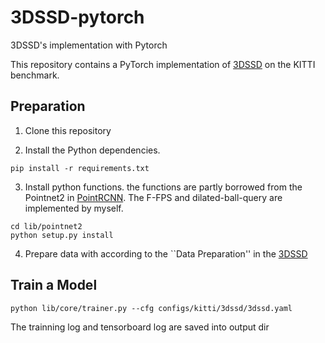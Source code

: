 # 3DSSD-pytorch
 3DSSD's implementation with Pytorch

This repository contains a PyTorch implementation of [3DSSD](https://github.com/Jia-Research-Lab/3DSSD) on the KITTI benchmark.

## Preparation

1. Clone this repository

2. Install the Python dependencies.

```
pip install -r requirements.txt
```

3. Install python functions. the functions are partly borrowed from the Pointnet2 in [PointRCNN](https://github.com/sshaoshuai/PointRCNN). The F-FPS and dilated-ball-query are implemented by myself.

```
cd lib/pointnet2
python setup.py install
```

4. Prepare data with according to the ``Data Preparation'' in the [3DSSD](https://github.com/Jia-Research-Lab/3DSSD)

## Train a Model

```
python lib/core/trainer.py --cfg configs/kitti/3dssd/3dssd.yaml
```

The trainning log and tensorboard log are saved into output dir


